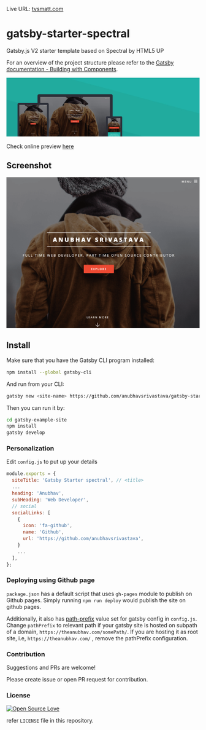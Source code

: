 Live URL:
[tvsmatt.com](tvsmatt.com)

# gatsby-starter-spectral

Gatsby.js V2 starter template based on Spectral by HTML5 UP

For an overview of the project structure please refer to the [Gatsby documentation - Building with Components](https://www.gatsbyjs.org/docs/building-with-components/).

![Screenshot](./src/assets/img/screenshot.jpg)

Check online preview [here](https://anubhavsrivastava.github.io/gatsby-starter-spectral/)

## Screenshot

![Screenshot](./src/assets/img/demo.png)

## Install

Make sure that you have the Gatsby CLI program installed:

```sh
npm install --global gatsby-cli
```

And run from your CLI:

```sh
gatsby new <site-name> https://github.com/anubhavsrivastava/gatsby-starter-spectral
```

Then you can run it by:

```sh
cd gatsby-example-site
npm install
gatsby develop
```

### Personalization

Edit `config.js` to put up your details

```javascript
module.exports = {
  siteTitle: 'Gatsby Starter spectral', // <title>
  ...
  heading: 'Anubhav',
  subHeading: 'Web Developer',
  // social
  socialLinks: [
    {
      icon: 'fa-github',
      name: 'Github',
      url: 'https://github.com/anubhavsrivastava',
    }
    ...
  ],
};

```

### Deploying using Github page

`package.json` has a default script that uses `gh-pages` module to publish on Github pages. Simply running `npm run deploy` would publish the site on github pages.

Additionally, it also has [path-prefix](https://www.gatsbyjs.org/docs/path-prefix/) value set for gatsby config in `config.js`. Change `pathPrefix` to relevant path if your gatsby site is hosted on subpath of a domain, `https://theanubhav.com/somePath/`. If you are hosting it as root site, i.e, `https://theanubhav.com/` , remove the pathPrefix configuration.

### Contribution

Suggestions and PRs are welcome!

Please create issue or open PR request for contribution.

### License

[![Open Source Love](https://badges.frapsoft.com/os/mit/mit.svg?v=102)](LICENSE)

refer `LICENSE` file in this repository.
